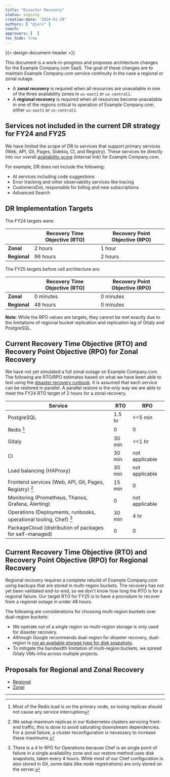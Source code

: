 ```yaml
---
title: "Disaster Recovery"
status: ongoing
creation-date: "2024-01-29"
authors: [ "@jarv" ]
coach:
approvers: [  ]
toc_hide: true
---
```


{{< design-document-header >}}

This document is a work-in-progress and proposes architecture changes for the Example Company.com SaaS.
The goal of these changes are to maintain Example Company.com service continuity in the case a regional or zonal outage.

- A **zonal recovery** is required when all resources are unavailable in one of the three availability zones in `us-east1` or `us-central1`.
- A **regional recovery** is required when all resources become unavailable in one of the regions critical to operation of Example Company.com, either `us-east1` or `us-central1`.

## Services not included in the current DR strategy for FY24 and FY25

We have limited the scope of DR to services that support primary services (Web, API, Git, Pages, Sidekiq, CI, and Registry).
These services tie directly into our overall [availability score](https://dashboards.example_company.net/d/general-slas/general3a-slas?orgId=1) (internal link) for Example Company.com.

For example, DR does not include the following:

- AI services including code suggestions
- Error tracking and other observability services like tracing
- CustomersDot, responsible for billing and new subscriptions
- Advanced Search

## DR Implementation Targets

The FY24 targets were:

|              | Recovery Time Objective (RTO) | Recovery Point Objective (RPO) |
|--------------|-------------------------------|--------------------------------|
| **Zonal**    | 2 hours                       | 1 hour                         |
| **Regional** | 96 hours                      | 2 hours                        |

The FY25 targets before cell architecture are:

|              | Recovery Time Objective (RTO) | Recovery Point Objective (RPO) |
|--------------|-------------------------------|--------------------------------|
| **Zonal**    | 0 minutes                     | 0 minutes                      |
| **Regional** | 48 hours                      | 0 minutes                      |

**Note**: While the RPO values are targets, they cannot be met exactly due to the limitations of regional bucket replication and replication lag of Gitaly and PostgreSQL.

## Current Recovery Time Objective (RTO) and Recovery Point Objective (RPO) for Zonal Recovery

We have not yet simulated a full zonal outage on Example Company.com.
The following are RTO/RPO estimates based on what we have been able to test using the [disaster recovery runbook](https://example_company.com/example_company-com/runbooks/-/tree/master/docs/disaster-recovery?ref_type=heads).
It is assumed that each service can be restored in parallel.
A parallel restore is the only way we are able to meet the FY24 RTO target of 2 hours for a zonal recovery.

| Service | RTO | RPO |
| --- | --- | --- |
| PostgreSQL | 1.5 hr | <=5 min |
| Redis [^1] | 0 | 0 |
| Gitaly | 30 min | <=1 hr |
| CI | 30 min | not applicable |
| Load balancing (HAProxy) | 30 min | not applicable |
| Frontend services (Web, API, Git, Pages, Registry) [^2] | 15 min | 0 |
| Monitoring (Prometheus, Thanos, Grafana, Alerting) | 0 | not applicable |
| Operations (Deployments, runbooks, operational tooling, Chef) [^3] | 30 min | 4 hr |
| PackageCloud (distribution of packages for self-managed) | 0 | 0 |

## Current Recovery Time Objective (RTO) and Recovery Point Objective (RPO) for Regional Recovery

Regional recovery requires a complete rebuild of Example Company.com using backups that are stored in multi-region buckets.
The recovery has not yet been validated end-to-end, so we don't know how long the RTO is for a regional failure.
Our target RTO for FY25 is to have a procedure to recover from a regional outage in under 48 hours.

The following are considerations for choosing multi-region buckets over dual-region buckets:

- We operate out of a single region so multi-region storage is only used for disaster recovery.
- Although Google recommends dual-region for disaster recovery, dual-region is [not an available storage type for disk snapshots](https://cloud.google.com/compute/docs/disks/snapshots#selecting_a_storage_location).
- To mitigate the bandwidth limitation of multi-region buckets, we spread Gitaly VMs infra across multiple projects.

## Proposals for Regional and Zonal Recovery

- [Regional](regional.md)
- [Zonal](zonal.md)

---

   [^1]: Most of the Redis load is on the primary node, so losing replicas should not cause any service interruption
   [^2]: We setup maximum replicas in our Kubernetes clusters servicing front-end traffic, this is done to avoid saturating downstream dependencies. For a zonal failure, a cluster reconfiguration is necessary to increase these maximums.
   [^3]: There is a 4 hr RPO for Operations because Chef is an single point of failure in a single availability zone and our restore method uses disk snapshots, taken every 4 hours. While most of our Chef configuration is also stored in Git, some data (like node registrations) are only stored on the server.
